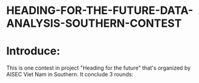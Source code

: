 # HEADING-FOR-THE-FUTURE-DATA-ANALYSIS-SOUTHERN-CONTEST
# Introduce:
This is one contest in project "Heading for the future" that's organized by AISEC Viet Nam in Southern. It conclude 3 rounds:  
